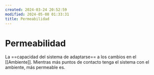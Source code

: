 ```yaml
---
created: 2024-03-24 20:52:59
modified: 2024-05-08 01:33:31
title: Permeabilidad
---
```


# Permeabilidad

La ==capacidad del sistema de adaptarse== a los cambios en el [[Ambiente]]. Mientras más puntos de contacto tenga el sistema con el ambiente, más permeable es.
